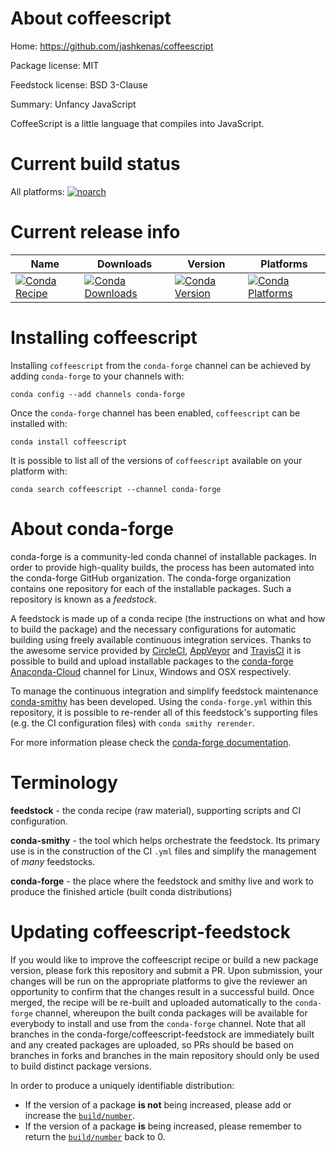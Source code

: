 About coffeescript
==================

Home: https://github.com/jashkenas/coffeescript

Package license: MIT

Feedstock license: BSD 3-Clause

Summary: Unfancy JavaScript

CoffeeScript is a little language that compiles into JavaScript.


Current build status
====================

All platforms:
[![noarch](https://img.shields.io/circleci/project/github/conda-forge/coffeescript-feedstock/master.svg?label=noarch)](https://circleci.com/gh/conda-forge/coffeescript-feedstock)

Current release info
====================

| Name | Downloads | Version | Platforms |
| --- | --- | --- | --- |
| [![Conda Recipe](https://img.shields.io/badge/recipe-coffeescript-green.svg)](https://anaconda.org/conda-forge/coffeescript) | [![Conda Downloads](https://img.shields.io/conda/dn/conda-forge/coffeescript.svg)](https://anaconda.org/conda-forge/coffeescript) | [![Conda Version](https://img.shields.io/conda/vn/conda-forge/coffeescript.svg)](https://anaconda.org/conda-forge/coffeescript) | [![Conda Platforms](https://img.shields.io/conda/pn/conda-forge/coffeescript.svg)](https://anaconda.org/conda-forge/coffeescript) |

Installing coffeescript
=======================

Installing `coffeescript` from the `conda-forge` channel can be achieved by adding `conda-forge` to your channels with:

```
conda config --add channels conda-forge
```

Once the `conda-forge` channel has been enabled, `coffeescript` can be installed with:

```
conda install coffeescript
```

It is possible to list all of the versions of `coffeescript` available on your platform with:

```
conda search coffeescript --channel conda-forge
```


About conda-forge
=================

conda-forge is a community-led conda channel of installable packages.
In order to provide high-quality builds, the process has been automated into the
conda-forge GitHub organization. The conda-forge organization contains one repository
for each of the installable packages. Such a repository is known as a *feedstock*.

A feedstock is made up of a conda recipe (the instructions on what and how to build
the package) and the necessary configurations for automatic building using freely
available continuous integration services. Thanks to the awesome service provided by
[CircleCI](https://circleci.com/), [AppVeyor](https://www.appveyor.com/)
and [TravisCI](https://travis-ci.org/) it is possible to build and upload installable
packages to the [conda-forge](https://anaconda.org/conda-forge)
[Anaconda-Cloud](https://anaconda.org/) channel for Linux, Windows and OSX respectively.

To manage the continuous integration and simplify feedstock maintenance
[conda-smithy](https://github.com/conda-forge/conda-smithy) has been developed.
Using the ``conda-forge.yml`` within this repository, it is possible to re-render all of
this feedstock's supporting files (e.g. the CI configuration files) with ``conda smithy rerender``.

For more information please check the [conda-forge documentation](https://conda-forge.org/docs/).

Terminology
===========

**feedstock** - the conda recipe (raw material), supporting scripts and CI configuration.

**conda-smithy** - the tool which helps orchestrate the feedstock.
                   Its primary use is in the construction of the CI ``.yml`` files
                   and simplify the management of *many* feedstocks.

**conda-forge** - the place where the feedstock and smithy live and work to
                  produce the finished article (built conda distributions)


Updating coffeescript-feedstock
===============================

If you would like to improve the coffeescript recipe or build a new
package version, please fork this repository and submit a PR. Upon submission,
your changes will be run on the appropriate platforms to give the reviewer an
opportunity to confirm that the changes result in a successful build. Once
merged, the recipe will be re-built and uploaded automatically to the
`conda-forge` channel, whereupon the built conda packages will be available for
everybody to install and use from the `conda-forge` channel.
Note that all branches in the conda-forge/coffeescript-feedstock are
immediately built and any created packages are uploaded, so PRs should be based
on branches in forks and branches in the main repository should only be used to
build distinct package versions.

In order to produce a uniquely identifiable distribution:
 * If the version of a package **is not** being increased, please add or increase
   the [``build/number``](https://conda.io/docs/user-guide/tasks/build-packages/define-metadata.html#build-number-and-string).
 * If the version of a package **is** being increased, please remember to return
   the [``build/number``](https://conda.io/docs/user-guide/tasks/build-packages/define-metadata.html#build-number-and-string)
   back to 0.
